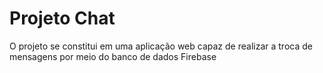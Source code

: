 # Projeto Chat

O projeto se constitui em uma aplicação web capaz de realizar a troca de mensagens por meio do banco de dados Firebase
 
